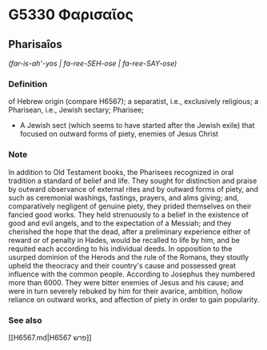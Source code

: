 # G5330 Φαρισαῖος

## Pharisaîos

_(far-is-ah'-yos | fa-ree-SEH-ose | fa-ree-SAY-ose)_

### Definition

of Hebrew origin (compare H6567); a separatist, i.e., exclusively religious; a Pharisean, i.e., Jewish sectary; Pharisee; 

- A Jewish sect (which seems to have started after the Jewish exile) that focused on outward forms of piety, enemies of Jesus Christ

### Note

In addition to Old Testament books, the Pharisees recognized in oral tradition a standard of belief and life. They sought for distinction and praise by outward observance of external rites and by outward forms of piety, and such as ceremonial washings, fastings, prayers, and alms giving; and, comparatively negligent of genuine piety, they prided themselves on their fancied good works. They held strenuously to a belief in the existence of good and evil angels, and to the expectation of a Messiah; and they cherished the hope that the dead, after a preliminary experience either of reward or of penalty in Hades, would be recalled to life by him, and be requited each according to his individual deeds. In opposition to the usurped dominion of the Herods and the rule of the Romans, they stoutly upheld the theocracy and their country's cause and possessed great influence with the common people. According to Josephus they numbered more than 6000. They were bitter enemies of Jesus and his cause; and were in turn severely rebuked by him for their avarice, ambition, hollow reliance on outward works, and affection of piety in order to gain popularity.

### See also

[[H6567.md|H6567 פרש]]
